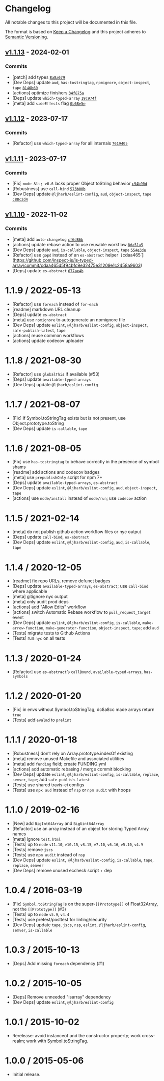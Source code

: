 # Changelog

All notable changes to this project will be documented in this file.

The format is based on [Keep a Changelog](https://keepachangelog.com/en/1.0.0/)
and this project adheres to [Semantic Versioning](https://semver.org/spec/v2.0.0.html).

## [v1.1.13](https://github.com/inspect-js/is-typed-array/compare/v1.1.12...v1.1.13) - 2024-02-01

### Commits

- [patch] add types [`8a8a679`](https://github.com/inspect-js/is-typed-array/commit/8a8a679937d1c4b970c98556460cef2b7fa0bffb)
- [Dev Deps] update `aud`, `has-tostringtag`, `npmignore`, `object-inspect`, `tape` [`8146b60`](https://github.com/inspect-js/is-typed-array/commit/8146b6019a24f502e66e2c224ce5bea8df9f39bc)
- [actions] optimize finishers [`34f875a`](https://github.com/inspect-js/is-typed-array/commit/34f875ace16c4900d6b0ef4688e9e3eb7d502715)
- [Deps] update `which-typed-array` [`19c974f`](https://github.com/inspect-js/is-typed-array/commit/19c974f4bbd93ffc45cb8638b86688bc00f1420b)
- [meta] add `sideEffects` flag [`0b68e5e`](https://github.com/inspect-js/is-typed-array/commit/0b68e5e58684b79110a82a0a51df8beb7574d6a2)

## [v1.1.12](https://github.com/inspect-js/is-typed-array/compare/v1.1.11...v1.1.12) - 2023-07-17

### Commits

- [Refactor] use `which-typed-array` for all internals [`7619405`](https://github.com/inspect-js/is-typed-array/commit/761940532de595f6721fed101b02814dcfa7fe4e)

## [v1.1.11](https://github.com/inspect-js/is-typed-array/compare/v1.1.10...v1.1.11) - 2023-07-17

### Commits

- [Fix] `node &lt; v0.6` lacks proper Object toString behavior [`c94b90d`](https://github.com/inspect-js/is-typed-array/commit/c94b90dc6bc457783d6f8cc208415a49da0933b7)
- [Robustness] use `call-bind` [`573b00b`](https://github.com/inspect-js/is-typed-array/commit/573b00b8deec42ac1ac262415e442ea0b7e1c96b)
- [Dev Deps] update `@ljharb/eslint-config`, `aud`, `object-inspect`, `tape` [`c88c2d4`](https://github.com/inspect-js/is-typed-array/commit/c88c2d479976110478fa4038fe8921251c06a163)

## [v1.1.10](https://github.com/inspect-js/is-typed-array/compare/v1.1.9...v1.1.10) - 2022-11-02

### Commits

- [meta] add `auto-changelog` [`cf6d86b`](https://github.com/inspect-js/is-typed-array/commit/cf6d86bf2f693eca357439d4d12e76d641f91f92)
- [actions] update rebase action to use reusable workflow [`8da51a5`](https://github.com/inspect-js/is-typed-array/commit/8da51a5dce6d2442ae31ccbc2be136f2e04d6bef)
- [Dev Deps] update `aud`, `is-callable`, `object-inspect`, `tape` [`554e3de`](https://github.com/inspect-js/is-typed-array/commit/554e3deec59dec926d0badc628e589ab363e465b)
- [Refactor] use `gopd` instead of an `es-abstract` helper` [`cdaa465`](https://github.com/inspect-js/is-typed-array/commit/cdaa465d5f94bfc9e32475e31209e1c2458a9603)
- [Deps] update `es-abstract` [`677ae4b`](https://github.com/inspect-js/is-typed-array/commit/677ae4b3c8323b59d6650a9254ab945045c33f79)

<!-- auto-changelog-above -->

1.1.9 / 2022-05-13
=================
  * [Refactor] use `foreach` instead of `for-each`
  * [readme] markdown URL cleanup
  * [Deps] update `es-abstract`
  * [meta] use `npmignore` to autogenerate an npmignore file
  * [Dev Deps] update `eslint`, `@ljharb/eslint-config`, `object-inspect`, `safe-publish-latest`, `tape`
  * [actions] reuse common workflows
  * [actions] update codecov uploader

1.1.8 / 2021-08-30
=================
  * [Refactor] use `globalThis` if available (#53)
  * [Deps] update `available-typed-arrays`
  * [Dev Deps] update `@ljharb/eslint-config`

1.1.7 / 2021-08-07
=================
  * [Fix] if Symbol.toStringTag exists but is not present, use Object.prototype.toString
  * [Dev Deps] update `is-callable`, `tape`

1.1.6 / 2021-08-05
=================
  * [Fix] use `has-tostringtag` to behave correctly in the presence of symbol shams
  * [readme] add actions and codecov badges
  * [meta] use `prepublishOnly` script for npm 7+
  * [Deps] update `available-typed-arrays`, `es-abstract`
  * [Dev Deps] update `eslint`, `@ljharb/eslint-config`, `aud`, `object-inspect`, `tape`
  * [actions] use `node/install` instead of `node/run`; use `codecov` action

1.1.5 / 2021-02-14
=================
  * [meta] do not publish github action workflow files or nyc output
  * [Deps] update `call-bind`, `es-abstract`
  * [Dev Deps] update `eslint`, `@ljharb/eslint-config`, `aud`, `is-callable`, `tape`

1.1.4 / 2020-12-05
=================
  * [readme] fix repo URLs, remove defunct badges
  * [Deps] update `available-typed-arrays`, `es-abstract`; use `call-bind` where applicable
  * [meta] gitignore nyc output
  * [meta] only audit prod deps
  * [actions] add "Allow Edits" workflow
  * [actions] switch Automatic Rebase workflow to `pull_request_target` event
  * [Dev Deps] update `eslint`, `@ljharb/eslint-config`, `is-callable`, `make-arrow-function`, `make-generator-function`, `object-inspect`, `tape`; add `aud`
  * [Tests] migrate tests to Github Actions
  * [Tests] run `nyc` on all tests

1.1.3 / 2020-01-24
=================
  * [Refactor] use `es-abstract`’s `callBound`, `available-typed-arrays`, `has-symbols`

1.1.2 / 2020-01-20
=================
  * [Fix] in envs without Symbol.toStringTag, dc8a8cc made arrays return `true`
  * [Tests] add `evalmd` to `prelint`

1.1.1 / 2020-01-18
=================
  * [Robustness] don’t rely on Array.prototype.indexOf existing
  * [meta] remove unused Makefile and associated utilities
  * [meta] add `funding` field; create FUNDING.yml
  * [actions] add automatic rebasing / merge commit blocking
  * [Dev Deps] update `eslint`, `@ljharb/eslint-config`, `is-callable`, `replace`, `semver`, `tape`; add `safe-publish-latest`
  * [Tests] use shared travis-ci configs
  * [Tests] use `npx aud` instead of `nsp` or `npm audit` with hoops

1.1.0 / 2019-02-16
=================
  * [New] add `BigInt64Array` and `BigUint64Array`
  * [Refactor] use an array instead of an object for storing Typed Array names
  * [meta] ignore `test.html`
  * [Tests] up to `node` `v11.10`, `v10.15`, `v8.15`, `v7.10`, `v6.16`, `v5.10`, `v4.9`
  * [Tests] remove `jscs`
  * [Tests] use `npm audit` instead of `nsp`
  * [Dev Deps] update `eslint`,` @ljharb/eslint-config`, `is-callable`, `tape`, `replace`, `semver`
  * [Dev Deps] remove unused eccheck script + dep

1.0.4 / 2016-03-19
=================
  * [Fix] `Symbol.toStringTag` is on the super-`[[Prototype]]` of Float32Array, not the `[[Prototype]]` (#3)
  * [Tests] up to `node` `v5.9`, `v4.4`
  * [Tests] use pretest/posttest for linting/security
  * [Dev Deps] update `tape`, `jscs`, `nsp`, `eslint`, `@ljharb/eslint-config`, `semver`, `is-callable`

1.0.3 / 2015-10-13
=================
  * [Deps] Add missing `foreach` dependency (#1)

1.0.2 / 2015-10-05
=================
  * [Deps] Remove unneeded "isarray" dependency
  * [Dev Deps] update `eslint`, `@ljharb/eslint-config`

1.0.1 / 2015-10-02
=================
  * Rerelease: avoid instanceof and the constructor property; work cross-realm; work with Symbol.toStringTag.

1.0.0 / 2015-05-06
=================
  * Initial release.

